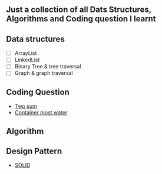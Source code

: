 ## Just a collection of all Dats Structures, Algorithms and Coding question I learnt

## Data structures

- [ ] ArrayList
- [ ] LinkedList
- [ ] Binary Tree & tree traversal
- [ ] Graph & graph traversal

## Coding Question

- [Two sum](./Question/twoSum/question.md)
- [Container most water](./Question/Container-most-water/question.md)

## Algorithm

## Design Pattern

- [SOLID](,/Design-pattern/index.md)
